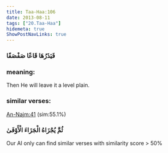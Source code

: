 ```yaml
---
title: Taa-Haa:106
date: 2013-08-11
tags: ["20.Taa-Haa"]
hidemeta: true 
ShowPostNavLinks: true 
---
```

### فَيَذَرُهَا قَاعًا صَفْصَفًا
### meaning: 
Then He will leave it a level plain.
### similar verses: 

[An-Najm:41](/53/41) (sim:55.1%)

### ثُمَّ يُجْزَاهُ الْجَزَاءَ الْأَوْفَىٰ

Our AI only can find similar verses with similarity score > 50% 



